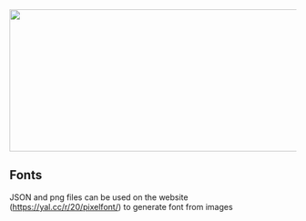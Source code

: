 <div id="header" align="center">
    <img src="" width="800" height="250"/>
</div>

## Fonts

JSON and png files can be used on the website (https://yal.cc/r/20/pixelfont/) to generate font from images